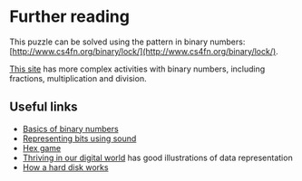 # Further reading

This puzzle can be solved using the pattern in binary numbers: [http://www.cs4fn.org/binary/lock/](http://www.cs4fn.org/binary/lock/).

[This site](http://courses.cs.vt.edu/~csonline/NumberSystems/Lessons/index.html) has more complex activities with binary numbers, including fractions, multiplication and division.

## Useful links

- [Basics of binary numbers](http://csunplugged.org/binary-numbers)
- [Representing bits using sound](http://csunplugged.org/modem)
- [Hex game](http://www.purposegames.com/game/049fc90a)
- [Thriving in our digital world](http://www.cs.utexas.edu/~engage/) has good illustrations of data representation
- [How a hard disk works](http://ed.ted.com/lessons/how-do-hard-drives-work-kanawat-senanan)
